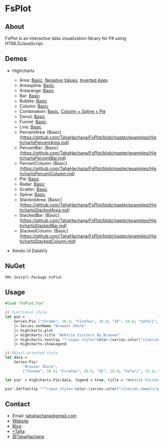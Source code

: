 FsPlot
======

About
-----

FsPlot is an interactive data visualization library for F# using HTML5/JavaScript.

Demos
-----
* Highcharts
    * Area: [Basic](https://github.com/TahaHachana/FsPlot/blob/master/examples/HighchartsBasicArea.md), [Negative Values](https://github.com/TahaHachana/FsPlot/blob/master/examples/HighchartsNegativeValuesArea.md), [Inverted Axes](https://github.com/TahaHachana/FsPlot/blob/master/examples/HighchartsInvertedAxesArea.md)
    * Areaspline: [Basic](https://github.com/TahaHachana/FsPlot/blob/master/examples/HighchartsBasicAreaspline.md)
    * Arearange: [Basic](https://github.com/TahaHachana/FsPlot/blob/master/examples/HighchartsBasicArearange.md)
    * Bar: [Basic](https://github.com/TahaHachana/FsPlot/blob/master/examples/HighchartsBasicBar.md)
    * Bubble: [Basic](https://github.com/TahaHachana/FsPlot/blob/master/examples/HighchartsBasicBubble.md)
    * Column: [Basic](https://github.com/TahaHachana/FsPlot/blob/master/examples/HighchartsBasicColumn.md)
    * Combination: [Basic](https://github.com/TahaHachana/FsPlot/blob/master/examples/HighchartsBasicComb.md), [Column + Spline + Pie](https://github.com/TahaHachana/FsPlot/blob/master/examples/HighchartsColumnSplinePie.md)
    * Donut: [Basic](https://github.com/TahaHachana/FsPlot/blob/master/examples/HighchartsBasicDonut.md)
    * Funnel: [Basic](https://github.com/TahaHachana/FsPlot/blob/master/examples/HighchartsBasicFunnel.md)
    * Line: [Basic](https://github.com/TahaHachana/FsPlot/blob/master/examples/HighchartsBasicLine.md)
    * PercentArea: [Basic] (https://github.com/TahaHachana/FsPlot/blob/master/examples/HighchartsPercentArea.md)
    * PercentBar: [Basic] (https://github.com/TahaHachana/FsPlot/blob/master/examples/HighchartsPercentBar.md)
    * PercentColumn: [Basic] (https://github.com/TahaHachana/FsPlot/blob/master/examples/HighchartsPercentColumn.md)
    * Pie: [Basic](https://github.com/TahaHachana/FsPlot/blob/master/examples/HighchartsBasicPie.md)
    * Radar: [Basic](https://github.com/TahaHachana/FsPlot/blob/master/examples/HighchartsBasicRadar.md)
    * Scatter: [Basic](https://github.com/TahaHachana/FsPlot/blob/master/examples/HighchartsBasicScatter.md)
    * Spline: [Basic](https://github.com/TahaHachana/FsPlot/blob/master/examples/HighchartsBasicSpline.md)
    * StackedArea: [Basic] (https://github.com/TahaHachana/FsPlot/blob/master/examples/HighchartsStackedArea.md)
    * StackedBar: [Basic] (https://github.com/TahaHachana/FsPlot/blob/master/examples/HighchartsStackedBar.md)
    * StackedColumn: [Basic] (https://github.com/TahaHachana/FsPlot/blob/master/examples/HighchartsStackedColumn.md)

* Kendo UI DataViz

NuGet
-----

	PM> Install-Package FsPlot

Usage
-----

```fsharp
#load "FsPlot.fsx"

// Functional style.
let pie = 
    Series.Pie ["Chrome", 30.4; "Firefox", 26.6; "IE", 18.8; "Safari", 15.2; "Others", 9.]
    |> Series.SetName "Browser Share"
    |> Highcharts.plot
    |> Highcharts.title "Website Visitors By Browser"
    |> Highcharts.tooltip """<span style="color:{series.color}">{series.name}</span>: <b>{point.percentage:.1f}%<br/>"""
    |> Highcharts.showLegend

// Object-oriented style.
let data =
    Series.Pie(
        "Browser Share",
        ["Chrome", 30.4; "Firefox", 26.6; "IE", 18.8; "Safari", 15.2; "Others", 9.])

let pie' = Highcharts.Pie(data, legend = true, title = "Website Visitors By Browser")

pie'.SetTooltip """<span style="color:{series.color}">{series.name}</span>: <b>{point.percentage:.1f}%<br/>"""
```
Contact
-------

* Email: tahahachana@gmail.com
* [Website](http://taha-hachana.apphb.com/)
* [Blog](http://fsharp-code.blogspot.com/)
* [+Taha](https://plus.google.com/103826666258148033768/ "Google+")
* [@TahaHachana](https://twitter.com/TahaHachana "Twitter")